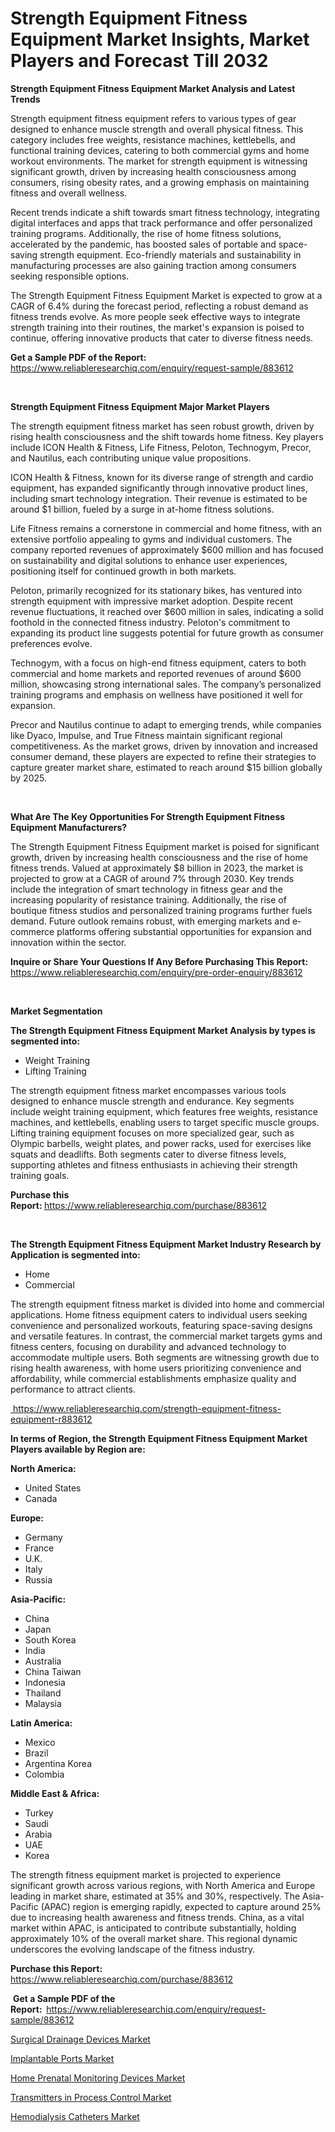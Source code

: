 <p><h1>Strength Equipment Fitness Equipment Market Insights, Market Players and Forecast Till 2032</h1></p><p><strong>Strength Equipment Fitness Equipment Market Analysis and Latest Trends</strong></p>
<p><p>Strength equipment fitness equipment refers to various types of gear designed to enhance muscle strength and overall physical fitness. This category includes free weights, resistance machines, kettlebells, and functional training devices, catering to both commercial gyms and home workout environments. The market for strength equipment is witnessing significant growth, driven by increasing health consciousness among consumers, rising obesity rates, and a growing emphasis on maintaining fitness and overall wellness.</p><p>Recent trends indicate a shift towards smart fitness technology, integrating digital interfaces and apps that track performance and offer personalized training programs. Additionally, the rise of home fitness solutions, accelerated by the pandemic, has boosted sales of portable and space-saving strength equipment. Eco-friendly materials and sustainability in manufacturing processes are also gaining traction among consumers seeking responsible options.</p><p>The Strength Equipment Fitness Equipment Market is expected to grow at a CAGR of 6.4% during the forecast period, reflecting a robust demand as fitness trends evolve. As more people seek effective ways to integrate strength training into their routines, the market's expansion is poised to continue, offering innovative products that cater to diverse fitness needs.</p></p>
<p><strong>Get a Sample PDF of the Report:&nbsp;</strong> <a href="https://www.reliableresearchiq.com/enquiry/request-sample/883612?utm_campaign=3071&utm_medium=2&utm_source=Github&utm_content=ia&utm_term=11042025&utm_id=strength-equipment-fitness-equipment">https://www.reliableresearchiq.com/enquiry/request-sample/883612</a></p>
<p>&nbsp;</p>
<p><strong>Strength Equipment Fitness Equipment Major Market Players</strong></p>
<p><p>The strength equipment fitness market has seen robust growth, driven by rising health consciousness and the shift towards home fitness. Key players include ICON Health & Fitness, Life Fitness, Peloton, Technogym, Precor, and Nautilus, each contributing unique value propositions.</p><p>ICON Health & Fitness, known for its diverse range of strength and cardio equipment, has expanded significantly through innovative product lines, including smart technology integration. Their revenue is estimated to be around $1 billion, fueled by a surge in at-home fitness solutions.</p><p>Life Fitness remains a cornerstone in commercial and home fitness, with an extensive portfolio appealing to gyms and individual customers. The company reported revenues of approximately $600 million and has focused on sustainability and digital solutions to enhance user experiences, positioning itself for continued growth in both markets.</p><p>Peloton, primarily recognized for its stationary bikes, has ventured into strength equipment with impressive market adoption. Despite recent revenue fluctuations, it reached over $600 million in sales, indicating a solid foothold in the connected fitness industry. Peloton's commitment to expanding its product line suggests potential for future growth as consumer preferences evolve.</p><p>Technogym, with a focus on high-end fitness equipment, caters to both commercial and home markets and reported revenues of around $600 million, showcasing strong international sales. The company’s personalized training programs and emphasis on wellness have positioned it well for expansion.</p><p>Precor and Nautilus continue to adapt to emerging trends, while companies like Dyaco, Impulse, and True Fitness maintain significant regional competitiveness. As the market grows, driven by innovation and increased consumer demand, these players are expected to refine their strategies to capture greater market share, estimated to reach around $15 billion globally by 2025.</p></p>
<p>&nbsp;</p>
<p><strong>What Are The Key Opportunities For Strength Equipment Fitness Equipment Manufacturers?</strong></p>
<p><p>The Strength Equipment Fitness Equipment market is poised for significant growth, driven by increasing health consciousness and the rise of home fitness trends. Valued at approximately $8 billion in 2023, the market is projected to grow at a CAGR of around 7% through 2030. Key trends include the integration of smart technology in fitness gear and the increasing popularity of resistance training. Additionally, the rise of boutique fitness studios and personalized training programs further fuels demand. Future outlook remains robust, with emerging markets and e-commerce platforms offering substantial opportunities for expansion and innovation within the sector.</p></p>
<p><strong>Inquire or Share Your Questions If Any Before Purchasing This Report:</strong> <a href="https://www.reliableresearchiq.com/enquiry/pre-order-enquiry/883612?utm_campaign=3071&utm_medium=2&utm_source=Github&utm_content=ia&utm_term=11042025&utm_id=strength-equipment-fitness-equipment">https://www.reliableresearchiq.com/enquiry/pre-order-enquiry/883612</a></p>
<p>&nbsp;</p>
<p><strong>Market Segmentation</strong></p>
<p><strong>The Strength Equipment Fitness Equipment Market Analysis by types is segmented into:</strong></p>
<p><ul><li>Weight Training</li><li>Lifting Training</li></ul></p>
<p><p>The strength equipment fitness market encompasses various tools designed to enhance muscle strength and endurance. Key segments include weight training equipment, which features free weights, resistance machines, and kettlebells, enabling users to target specific muscle groups. Lifting training equipment focuses on more specialized gear, such as Olympic barbells, weight plates, and power racks, used for exercises like squats and deadlifts. Both segments cater to diverse fitness levels, supporting athletes and fitness enthusiasts in achieving their strength training goals.</p></p>
<p><strong>Purchase this Report:&nbsp;</strong><a href="https://www.reliableresearchiq.com/purchase/883612?utm_campaign=3071&utm_medium=2&utm_source=Github&utm_content=ia&utm_term=11042025&utm_id=strength-equipment-fitness-equipment">https://www.reliableresearchiq.com/purchase/883612</a></p>
<p>&nbsp;</p>
<p><strong>The Strength Equipment Fitness Equipment Market Industry Research by Application is segmented into:</strong></p>
<p><ul><li>Home</li><li>Commercial</li></ul></p>
<p><p>The strength equipment fitness market is divided into home and commercial applications. Home fitness equipment caters to individual users seeking convenience and personalized workouts, featuring space-saving designs and versatile features. In contrast, the commercial market targets gyms and fitness centers, focusing on durability and advanced technology to accommodate multiple users. Both segments are witnessing growth due to rising health awareness, with home users prioritizing convenience and affordability, while commercial establishments emphasize quality and performance to attract clients.</p></p>
<p><a href="https://www.reliableresearchiq.com/strength-equipment-fitness-equipment-r883612?utm_campaign=3071&utm_medium=2&utm_source=Github&utm_content=ia&utm_term=11042025&utm_id=strength-equipment-fitness-equipment">&nbsp;https://www.reliableresearchiq.com/strength-equipment-fitness-equipment-r883612</a></p>
<p><strong>In terms of Region, the Strength Equipment Fitness Equipment Market Players available by Region are:</strong></p>
<p>
    <p> <strong> North America: </strong>
        <ul>
            <li>United States</li>
            <li>Canada</li>
        </ul>
        </p> 
    <p> <strong> Europe: </strong>
        <ul>
            <li>Germany</li>
            <li>France</li>
            <li>U.K.</li>
            <li>Italy</li>
            <li>Russia</li>
        </ul>
        </p> 
    <p> <strong> Asia-Pacific: </strong>
        <ul>
            <li>China</li>
            <li>Japan</li>
            <li>South Korea</li>
            <li>India</li>
            <li>Australia</li>
            <li>China Taiwan</li>
            <li>Indonesia</li>
            <li>Thailand</li>
            <li>Malaysia</li>
        </ul>
        </p> 
    <p> <strong> Latin America: </strong>
        <ul>
            <li>Mexico</li>
            <li>Brazil</li>
            <li>Argentina Korea</li>
            <li>Colombia</li>
        </ul>
        </p> 
    <p> <strong> Middle East & Africa: </strong>
        <ul>
            <li>Turkey</li>
            <li>Saudi</li>
            <li>Arabia</li>
            <li>UAE</li>
            <li>Korea</li>
        </ul>
    </p>
    </p>
<p><p>The strength fitness equipment market is projected to experience significant growth across various regions, with North America and Europe leading in market share, estimated at 35% and 30%, respectively. The Asia-Pacific (APAC) region is emerging rapidly, expected to capture around 25% due to increasing health awareness and fitness trends. China, as a vital market within APAC, is anticipated to contribute substantially, holding approximately 10% of the overall market share. This regional dynamic underscores the evolving landscape of the fitness industry.</p></p>
<p><strong>Purchase this Report: </strong><a href="https://www.reliableresearchiq.com/purchase/883612?utm_campaign=3071&utm_medium=2&utm_source=Github&utm_content=ia&utm_term=11042025&utm_id=strength-equipment-fitness-equipment">https://www.reliableresearchiq.com/purchase/883612</a></p>
<p>&nbsp;<strong>Get a Sample PDF of the Report:&nbsp;&nbsp;</strong><a href="https://www.reliableresearchiq.com/enquiry/request-sample/883612?utm_campaign=3071&utm_medium=2&utm_source=Github&utm_content=ia&utm_term=11042025&utm_id=strength-equipment-fitness-equipment">https://www.reliableresearchiq.com/enquiry/request-sample/883612</a></p>
<p><strong></strong></p>
<p><p><a href="https://www.linkedin.com/pulse/future-growth-revenue-analysis-surgical-drainage-devices-market-dhmjc?utm_campaign=3071&utm_medium=2&utm_source=Github&utm_content=ia&utm_term=11042025&utm_id=strength-equipment-fitness-equipment">Surgical Drainage Devices Market</a></p><p><a href="https://www.linkedin.com/pulse/in-depth-study-implantable-ports-market-size-dynamics-growth-5i4pc?utm_campaign=3071&utm_medium=2&utm_source=Github&utm_content=ia&utm_term=11042025&utm_id=strength-equipment-fitness-equipment">Implantable Ports Market</a></p><p><a href="https://www.linkedin.com/pulse/opportunities-challenges-home-prenatal-monitoring-devices-rcfbc?utm_campaign=3071&utm_medium=2&utm_source=Github&utm_content=ia&utm_term=11042025&utm_id=strength-equipment-fitness-equipment">Home Prenatal Monitoring Devices Market</a></p><p><a href="https://github.com/saguegrody74/Market-Research-Report-List-1/blob/main/transmitters-in-process-control-market.md?utm_campaign=3071&utm_medium=2&utm_source=Github&utm_content=ia&utm_term=11042025&utm_id=strength-equipment-fitness-equipment">Transmitters in Process Control Market</a></p><p><a href="https://www.linkedin.com/pulse/comprehensive-analysis-hemodialysis-catheters-market-ygpmc?utm_campaign=3071&utm_medium=2&utm_source=Github&utm_content=ia&utm_term=11042025&utm_id=strength-equipment-fitness-equipment">Hemodialysis Catheters Market</a></p></p>